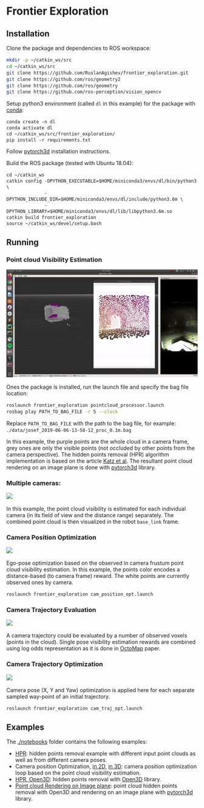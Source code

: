 # Frontier Exploration

## Installation

Clone the package and dependencies to ROS workspace:
```bash
mkdir -p ~/catkin_ws/src
cd ~/catkin_ws/src
git clone https://github.com/RuslanAgishev/frontier_exploration.git
git clone https://github.com/ros/geometry2
git clone https://github.com/ros/geometry
git clone https://github.com/ros-perception/vision_opencv
```
Setup python3 environment (called `dl` in this example) for the package with
[conda](https://docs.conda.io/en/latest/miniconda.html):
```
conda create -n dl
conda activate dl
cd ~/catkin_ws/src/frontier_exploration/
pip install -r requirements.txt
```
Follow [pytorch3d](https://github.com/facebookresearch/pytorch3d/blob/master/INSTALL.md)
installation instructions.

Build the ROS package (tested with Ubuntu 18.04):
```
cd ~/catkin_ws
catkin config -DPYTHON_EXECUTABLE=$HOME/miniconda3/envs/dl/bin/python3  \
              -DPYTHON_INCLUDE_DIR=$HOME/miniconda3/envs/dl/include/python3.6m \
              -DPYTHON_LIBRARY=$HOME/miniconda3/envs/dl/lib/libpython3.6m.so
catkin build frontier_exploration
source ~/catkin_ws/devel/setup.bash
```

## Running

### Point cloud Visibility Estimation

<img src="./demos/hpr.gif">

Ones the package is installed, run the launch file and specify the bag file location:
```bash
roslaunch frontier_exploration pointcloud_processor.launch
rosbag play PATH_TO_BAG_FILE -r 5 --clock
```
Replace `PATH_TO_BAG_FILE` with the path to the bag file, for example: `./data/josef_2019-06-06-13-58-12_proc_0.1m.bag`

In this example, the purple points are the whole cloud in a camera frame,
grey ones are only the visible points (not occluded by other points from the camera perspective).
The hidden points removal (HPR) algorithm implementation is based on the article
[Katz et al](http://www.weizmann.ac.il/math/ronen/sites/math.ronen/files/uploads/katz_tal_basri_-_direct_visibility_of_point_sets.pdf
).
The resultant point cloud rendering on an image plane is done with
[pytorch3d](https://github.com/facebookresearch/pytorch3d) library.

### Multiple cameras:

<img src="./demos/hpr_cams_01234.gif">

In this example, the point cloud visibility is estimated for each individual camera
(in its field of view and the distance range) separately.
The combined point cloud is then visualized in the robot `base_link` frame.

### Camera Position Optimization

<img src="./demos/cam_pose_opt.gif">

Ego-pose optimization based on the observed in camera frustum point cloud visibility estimation.
In this example, the points color encodes a distance-based (to camera frame) reward.
The white points are currently observed ones by camera.

```bash
roslaunch frontier_exploration cam_position_opt.launch
```

### Camera Trajectory Evaluation

<img src="./demos/cam_traj_eval.gif">

A camera trajectory could be evaluated by a number of observed voxels (points in the cloud).
Single pose visibility estimation rewards are combined using log odds representation as it
is done in [OctoMap](https://www.researchgate.net/publication/235008236_OctoMap_A_Probabilistic_Flexible_and_Compact_3D_Map_Representation_for_Robotic_Systems) paper.

### Camera Trajectory Optimization

<img src="./demos/cam_traj_opt.gif">

Camera pose (X, Y and Yaw) optimization is applied here for each separate sampled way-point
of an initial trajectory.

```bash
roslaunch frontier_exploration cam_traj_opt.launch
```

## Examples

The [./notebooks](https://github.com/RuslanAgishev/frontier_exploration/tree/master/notebooks)
folder contains the following examples:
- [HPR](https://github.com/RuslanAgishev/frontier_exploration/blob/master/notebooks/hidden_points_removal.ipynb):
    hidden points removal example with different input point clouds as well as from different camera poses.
- Camera position Optimization,
[in 2D](https://github.com/RuslanAgishev/frontier_exploration/blob/master/notebooks/camera_pose_optimization_2d.ipynb),
[in 3D](https://github.com/RuslanAgishev/frontier_exploration/blob/master/notebooks/camera_pose_optimization_3d.ipynb):
    camera position optimization loop based on the point cloud visibility estimation.
- [HPR, Open3D](https://github.com/RuslanAgishev/frontier_exploration/blob/master/notebooks/open3d.ipynb):
    hidden points removal with [Open3D](http://www.open3d.org/html/tutorial/Basic/pointcloud.html#Hidden-point-removal) library.
- [Point cloud Rendering on Image plane](https://github.com/RuslanAgishev/frontier_exploration/blob/master/notebooks/pytorch3d.ipynb):
    point cloud hidden points removal with Open3D and rendering on an image plane with [pytorch3d](https://github.com/facebookresearch/pytorch3d) library.
